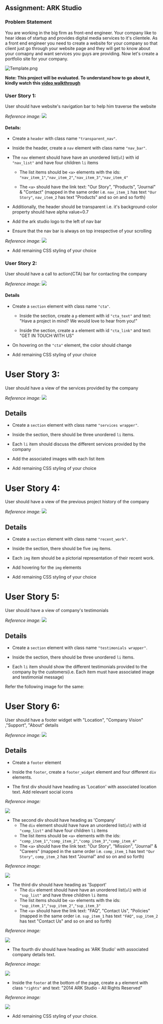 ﻿## Assignment: ARK Studio

### Problem Statement

You are working in the big firm as front-end engineer. Your company like to hear ideas of startup and provides digital media services to it's clientele. As a front end engineer you need to create a website for your company so that client just go through your website page and they will get to know about your comapny and want services you guys are providing. Now let's create a portfolio site for your company. 

![Template.png](https://github.com/greyatom-school/the-minerva-project/raw/master/FEWD/sprint_1/project/img/template.jpg)

**Note: This project will be evaluated. To understand how to go about it, kindly watch this [video walkthrough](https://vimeo.com/383940265/d48675eeed)**


### User Story 1:

User should have website's navigation bar to help him traverse the website

*Reference image:*
![](https://github.com/greyatom-school/the-minerva-project/raw/master/FEWD/sprint_1/project/img/us_1.PNG)


#### Details: 

- Create a `header` with class name `"transparent_nav"`. 

- Inside the header, create a `nav` element with class name `"nav_bar"`.

- The `nav` element should have have an unordered list(`ul`) with id `"nav_list"` and have four children `li` items
	- The list items should be `<a>` elements with the ids: `"nav_item_1"`,`"nav_item_2"`,`"nav_item_3"`,`"nav_item_4"`
	
	- The `<a>` should have the link text: "Our Story", "Products", "Journal" & "Contact" (mapped in the same order i.e. `nav_item_1` has text `"Our Story"`, `nav_item_2` has text "Products" and so on and so forth)


- Additionally, the header should be transparent i.e. it's 
background-color property should have alpha value=0.7 

- Add the ark studio logo to the left of nav bar

- Ensure that the nav bar is always on top irrespective of your scrolling

*Reference image:*
![](https://github.com/greyatom-school/the-minerva-project/raw/master/FEWD/sprint_1/project/img/nav_bar.gif)

- Add remaining CSS styling of your choice


### User Story 2:

User should have a call to action(CTA) bar for contacting the company


*Reference image:*
![](https://github.com/greyatom-school/the-minerva-project/raw/master/FEWD/sprint_1/project/img/us_2.PNG)

#### Details


- Create a `section` element with class name `"cta"`. 

	- Inside the section, create a `p` element with id `"cta_text"` and text: "Have a project in mind? We would love to hear from you!"

	- Inside the section, create a `a` element with id `"cta_link"` and text: "GET IN TOUCH WITH US"

- On hovering on the `"cta"` element, the color should change 

- Add remaining CSS styling of your choice



# User Story 3:

User should have a view of the services provided by the company


*Reference image:*
![](https://github.com/greyatom-school/the-minerva-project/raw/master/FEWD/sprint_1/project/img/us_3.PNG)

## Details

- Create a `section` element with class name `"services wrapper"`. 

- Inside the section, there should be three unordered `li` items. 

- Each `li` item should discuss the different services provided by the company 
- Add the associated images with each list item

- Add remaining CSS styling of your choice
 


# User Story 4:

User should have a view of the previous project history of the company

*Reference image:*
![](https://github.com/greyatom-school/the-minerva-project/raw/master/FEWD/sprint_1/project/img/us_4.PNG)

## Details


- Create a `section` element with class name `"recent_work"`. 

- Inside the section, there should be five `img` items. 

- Each `img` item should be a pictorial representation of their recent work.

- Add hovering for the `img` elements 
- Add remaining CSS styling of your choice

# User Story 5:

User should have a view of company's testimonials

*Reference image:*
![](https://github.com/greyatom-school/the-minerva-project/raw/master/FEWD/sprint_1/project/img/us_5.PNG)

## Details


- Create a `section` element with class name `"testimonials wrapper"`.

- Inside the section, there should be three unordered `li` items. 

- Each `li` item should show the different testimonials provided to the company by the customers(i.e. Each item must have associated image and testimonial message)

Refer the following image for the same:


# User Story 6:

User should have a footer widget with "Location", "Company Vision" ,"Support", "About" details 
 
*Reference image:*
![](https://github.com/greyatom-school/the-minerva-project/raw/master/FEWD/sprint_1/project/img/us_6.PNG)

## Details



- Create a `footer` element

- Inside the `footer`, create a `footer_widget` element and four different `div` elements. 

- The first div should have heading as 'Location' with associated location text. Add relevant social icons 

*Reference image:*

![](https://github.com/greyatom-school/the-minerva-project/raw/master/FEWD/sprint_1/project/img/us_61.PNG)



- The second div should have heading as 'Company'
	- The `div` element should have have an unordered list(`ul`) with id `"comp_list"` and have four children `li` items
	- The list items should be `<a>` elements with the ids: `"comp_item_1"`,`"comp_item_2"`,`"comp_item_3"`,`"comp_item_4"`
	- The `<a>` should have the link text: "Our Story", "Mission", "Journal" & "Careers" (mapped in the same order i.e. `comp_item_1` has text `"Our Story"`, `comp_item_2` has text "Journal" and so on and so forth)

*Reference image:*

![](https://github.com/greyatom-school/the-minerva-project/raw/master/FEWD/sprint_1/project/img/us_62.PNG)

- The third div should have heading as 'Support'
	- The `div` element should have have an unordered list(`ul`) with id `"sup_list"` and have three children `li` items
	- The list items should be `<a>` elements with the ids: `"sup_item_1"`,`"sup_item_2"`,`"sup_item_3"`
	- The `<a>` should have the link text: "FAQ", "Contact Us", "Policies" (mapped in the same order i.e. `sup_item_1` has text `"FAQ"`, `sup_item_2` has text "Contact Us" and so on and so forth)

*Reference image:*

![](https://github.com/greyatom-school/the-minerva-project/raw/master/FEWD/sprint_1/project/img/us_63.PNG)
	
- The fourth div should have heading as 'ARK Studio' with associated company details text. 

*Reference image:*

![](https://github.com/greyatom-school/the-minerva-project/raw/master/FEWD/sprint_1/project/img/us_64.PNG)

- Inside the `footer` at the bottom of the page, create a `p` element with class `"rights"` and text: "2014 ARK Studio  -  All Rights Reserved"

*Reference image:*

![](https://github.com/greyatom-school/the-minerva-project/raw/master/FEWD/sprint_1/project/img/us_65.PNG)


- Add remaining CSS styling of your choice.

